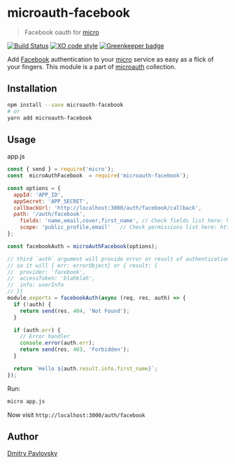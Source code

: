 # microauth-facebook

> Facebook oauth for [micro](https://github.com/zeit/micro/)

[![Build Status](https://travis-ci.org/microauth/microauth-facebook.svg?branch=master)](https://travis-ci.org/microauth/microauth-facebook)
[![XO code style](https://img.shields.io/badge/code_style-XO-5ed9c7.svg)](https://github.com/sindresorhus/xo)
[![Greenkeeper badge](https://badges.greenkeeper.io/microauth/microauth-facebook.svg)](https://greenkeeper.io/)

Add [Facebook](https://facebook.com) authentication to your [micro](https://github.com/zeit/micro/) service as easy as a flick of your fingers.
This module is a part of [microauth](https://github.com/microauth/microauth) collection.

## Installation

```sh
npm install --save microauth-facebook
# or
yarn add microauth-facebook
```

## Usage

app.js
```js
const { send } = require('micro');
const  microAuthFacebook  = require('microauth-facebook');

const options = {
  appId: 'APP_ID',
  appSecret: 'APP_SECRET',
  callbackUrl: 'http://localhost:3000/auth/facebook/callback',
  path: '/auth/facebook',
	fields: 'name,email,cover,first_name', // Check fields list here: https://developers.facebook.com/docs/graph-api/reference/v2.11/user
	scope: 'public_profile,email'	// Check permissions list here: https://developers.facebook.com/docs/facebook-login/permissions
};

const facebookAuth = microAuthFacebook(options);

// third `auth` argument will provide error or result of authentication
// so it will { err: errorObject} or { result: {
//  provider: 'facebook',
//  accessToken: 'blahblah',
//  info: userInfo
// }}
module.exports = facebookAuth(async (req, res, auth) => {
  if (!auth) {
    return send(res, 404, 'Not Found');
  }

  if (auth.err) {
    // Error handler
    console.error(auth.err);
    return send(res, 403, 'Forbidden');
  }

  return `Hello ${auth.result.info.first_name}`;
});
```

Run:
```sh
micro app.js
```

Now visit `http://localhost:3000/auth/facebook`


## Author
[Dmitry Pavlovsky](http://palosk.in)
